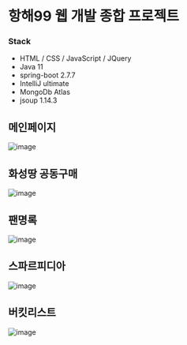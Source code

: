 # 항해99 웹 개발 종합 프로젝트

### Stack
+ HTML / CSS / JavaScript / JQuery
+ Java 11
+ spring-boot 2.7.7
+ IntelliJ ultimate
+ MongoDb Atlas 
+ jsoup 1.14.3

## 메인페이지
![image](https://user-images.githubusercontent.com/72076023/209486430-c88da9e5-f6c4-45b5-818c-3cd81be64704.png)
## 화성땅 공동구매
![image](https://user-images.githubusercontent.com/72076023/209486477-56ceb4f5-a410-4871-bd2a-374fc73d8901.png)
## 팬명록
![image](https://user-images.githubusercontent.com/72076023/209684686-7f0a8fad-324a-4a40-97ed-56944cf4e78d.png)

## 스파르피디아
![image](https://user-images.githubusercontent.com/72076023/210536599-a13f75bc-cf2f-4478-87cb-baedd07ec0f9.png)

## 버킷리스트
![image](https://user-images.githubusercontent.com/72076023/209933808-2696a604-11c3-44e1-8555-687cdabbab39.png)

